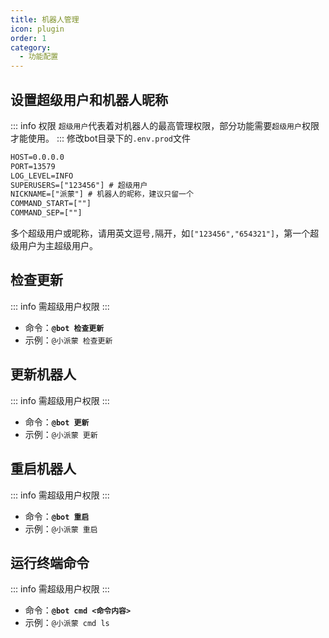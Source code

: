 ```yaml
---
title: 机器人管理
icon: plugin
order: 1
category:
  - 功能配置
---
```

## 设置超级用户和机器人昵称
::: info 权限
`超级用户`代表着对机器人的最高管理权限，部分功能需要`超级用户`权限才能使用。
:::
修改bot目录下的`.env.prod`文件
```txt {4-5}
HOST=0.0.0.0
PORT=13579
LOG_LEVEL=INFO
SUPERUSERS=["123456"] # 超级用户
NICKNAME=["派蒙"] # 机器人的昵称，建议只留一个
COMMAND_START=[""]
COMMAND_SEP=[""]
```
多个超级用户或昵称，请用英文逗号`,`隔开，如`["123456","654321"]`，第一个超级用户为主超级用户。

## 检查更新
::: info 需超级用户权限
:::
- 命令：**`@bot 检查更新`**
- 示例：`@小派蒙 检查更新`

## 更新机器人
::: info 需超级用户权限
:::
- 命令：**`@bot 更新`**
- 示例：`@小派蒙 更新`

## 重启机器人
::: info 需超级用户权限
:::
- 命令：**`@bot 重启`**
- 示例：`@小派蒙 重启`

## 运行终端命令
::: info 需超级用户权限
:::
- 命令：**`@bot cmd <命令内容>`**
- 示例：`@小派蒙 cmd ls`